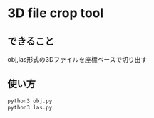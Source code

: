 # 3D file crop tool

## できること
obj,las形式の3Dファイルを座標ベースで切り出す

## 使い方
``` sh
python3 obj.py
python3 las.py
```